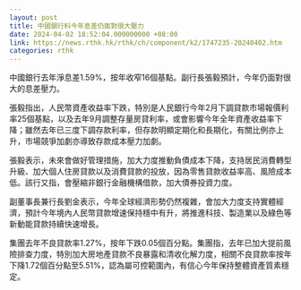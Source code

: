 ```yaml
---
layout: post
title: 中國銀行料今年息差仍面對很大壓力
date: 2024-04-02 18:52:04.000000000 +08:00
link: https://news.rthk.hk/rthk/ch/component/k2/1747235-20240402.htm
categories: rthk
---
```


中國銀行去年淨息差1.59%，按年收窄16個基點。副行長張毅預計，今年仍面對很大的息差壓力。

張毅指出，人民幣資產收益率下跌，特別是人民銀行今年2月下調貸款市場報價利率25個基點，以及去年9月調整存量房貸利率，或會影響今年全年資產收益率下降；雖然去年已三度下調存款利率，但存款明顯定期化和長期化，有關比例亦上升，市場競爭加劇亦導致存款成本壓力加劇。

張毅表示，未來會做好管理措施，加大力度推動負債成本下降，支持居民消費轉型升級、加大個人住房貸款以及消費貸款的投放，因為零售貸款收益率高、風險成本低。該行又指，會壓縮非銀行金融機構借款，加大債券投資力度。

副董事長兼行長劉金表示，今年全球經濟形勢仍然複雜，會加大力度支持實體經濟，預計今年境內人民幣貸款增速保持穩中有升，將推進科技、製造業以及綠色等新動能貸款持續快速增長。

集團去年不良貸款率1.27%，按年下跌0.05個百分點。集團指，去年已加大提前風險排查力度，特別加大房地產貸款不良暴露和清收化解力度，相關不良貸款率按年下降1.72個百分點至5.51%，認為屬可控範圍內，有信心今年保持整體資產質素穩定。
